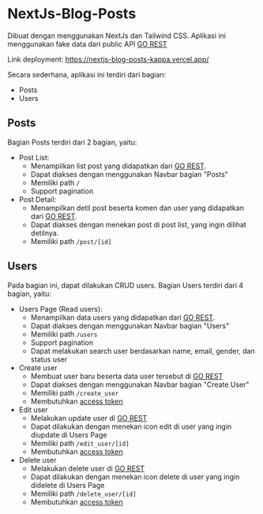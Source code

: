 # NextJs-Blog-Posts
Dibuat dengan menggunakan NextJs dan Tailwind CSS. Aplikasi ini menggunakan fake data dari public API [GO REST](https://gorest.co.in/)

Link deployment: https://nextjs-blog-posts-kappa.vercel.app/

Secara sederhana, aplikasi ini terdiri dari bagian:
- Posts
- Users

## Posts
Bagian Posts terdiri dari 2 bagian, yaitu:
- Post List: 
  - Menampilkan list post yang didapatkan dari [GO REST](https://gorest.co.in/).
  - Dapat diakses dengan menggunakan Navbar bagian "Posts"
  - Memiliki path `/`
  - Support pagination
- Post Detail: 
  - Menampilkan detil post beserta komen dan user yang didapatkan dari [GO REST](https://gorest.co.in/).
  - Dapat diakses dengan menekan post di post list, yang ingin dilihat detilnya.
  - Memiliki path `/post/[id]`

## Users
Pada bagian ini, dapat dilakukan CRUD users. Bagian Users terdiri dari 4 bagian, yaitu:
- Users Page (Read users): 
  - Menampilkan data users yang didapatkan dari [GO REST](https://gorest.co.in/).
  - Dapat diakses dengan menggunakan Navbar bagian "Users"
  - Memiliki path `/users`
  - Support pagination
  - Dapat melakukan search user berdasarkan name, email, gender, dan status user
- Create user
  - Membuat user baru beserta data user tersebut di [GO REST](https://gorest.co.in/)
  - Dapat diakses dengan menggunakan Navbar bagian "Create User"
  - Memiliki path `/create_user`
  - Membutuhkan [access token](https://gorest.co.in/my-account/access-tokens)
- Edit user
  - Melakukan update user di [GO REST](https://gorest.co.in/)
  - Dapat dilakukan dengan menekan icon edit di user yang ingin diupdate di Users Page
  - Memiliki path `/edit_user/[id]`
  - Membutuhkan [access token](https://gorest.co.in/my-account/access-tokens)
- Delete user
  - Melakukan delete user di [GO REST](https://gorest.co.in/)
  - Dapat dilakukan dengan menekan icon delete di user yang ingin didelete di Users Page
  - Memiliki path `/delete_user/[id]`
  - Membutuhkan [access token](https://gorest.co.in/my-account/access-tokens)
